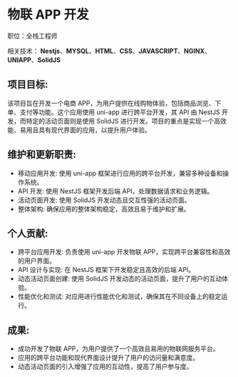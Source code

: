 # 物联 APP 开发

职位：全栈工程师

相关技术： **Nestjs**、**MYSQL**、**HTML**、**CSS**、**JAVASCRIPT**、**NGINX**、**UNIAPP**、**SolidJS**

## 项目目标:

该项目旨在开发一个电商 APP，为用户提供在线购物体验，包括商品浏览、下单、支付等功能。这个应用使用 uni-app 进行跨平台开发，其 API 由 NestJS 开发，而特定的活动页面则是使用 SolidJS 进行开发。项目的重点是实现一个高效能、易用且具有现代界面的应用，以提升用户体验。

## 维护和更新职责:

- 移动应用开发: 使用 uni-app 框架进行应用的跨平台开发，兼容多种设备和操作系统。
- API 开发: 使用 NestJS 框架开发后端 API，处理数据请求和业务逻辑。
- 活动页面开发: 使用 SolidJS 开发动态且交互性强的活动页面。
- 整体架构: 确保应用的整体架构稳定，高效且易于维护和扩展。

## 个人贡献:

- 跨平台应用开发: 负责使用 uni-app 开发物联 APP，实现跨平台兼容性和高效的用户界面。
- API 设计与实现: 在 NestJS 框架下开发稳定且高效的后端 API。
- 动态活动页面创建: 使用 SolidJS 开发动态的活动页面，提升了用户的互动体验。
- 性能优化和测试: 对应用进行性能优化和测试，确保其在不同设备上的稳定运行。

## 成果:

- 成功开发了物联 APP，为用户提供了一个高效且易用的物联网服务平台。
- 应用的跨平台功能和现代界面设计提升了用户的访问量和满意度。
- 动态活动页面的引入增强了应用的互动性，提高了用户参与度。
